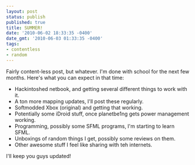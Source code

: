 ```yaml
---
layout: post
status: publish
published: true
title: SUMMER!
date: '2010-06-02 18:33:35 -0400'
date_gmt: '2010-06-03 01:33:35 -0400'
tags:
- contentless
- random
---
```


Fairly content-less post, but whatever. I'm done with school for the next few
months. Here's what you can expect in that time:

 - Hackintoshed netbook, and getting several different things to work with it.
 - A ton more mapping updates, I'll post these regularly.
 - Softmodded Xbox (original) and getting that working.
 - Potentially some iDroid stuff, once planetbe1ng gets power management working.
 - Programming, possibly some SFML programs, I'm starting to learn SFML.
 - Unboxings of random things I get, possibly some reviews on them.
 - Other awesome stuff I feel like sharing with teh internets.

I'll keep you guys updated!
